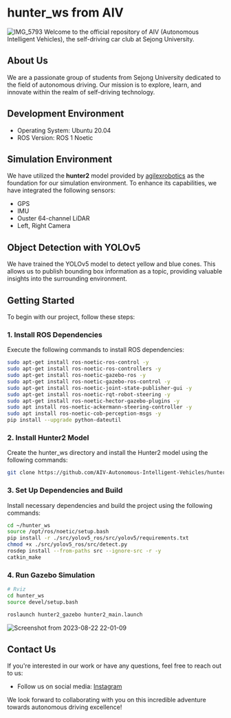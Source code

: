 # hunter_ws from AIV

![IMG_5793](https://github.com/AIV-Autonomous-Intelligent-Vehicles/hunter_ws/assets/113443261/aea97be9-3727-415e-bfa2-a2239a522dba)
Welcome to the official repository of AIV (Autonomous Intelligent Vehicles), the self-driving car club at Sejong University.


## About Us

We are a passionate group of students from Sejong University dedicated to the field of autonomous driving. Our mission is to explore, learn, and innovate within the realm of self-driving technology.


## Development Environment

- Operating System: Ubuntu 20.04
- ROS Version: ROS 1 Noetic


## Simulation Environment

We have utilized the **hunter2** model provided by [agilexrobotics](https://github.com/agilexrobotics/ugv_gazebo_sim) as the foundation for our simulation environment. To enhance its capabilities, we have integrated the following sensors:

- GPS
- IMU
- Ouster 64-channel LiDAR
- Left, Right Camera


## Object Detection with YOLOv5

We have trained the YOLOv5 model to detect yellow and blue cones. This allows us to publish bounding box information as a topic, providing valuable insights into the surrounding environment.


## Getting Started

To begin with our project, follow these steps:

### 1. Install ROS Dependencies

Execute the following commands to install ROS dependencies:

```bash
sudo apt-get install ros-noetic-ros-control -y
sudo apt-get install ros-noetic-ros-controllers -y
sudo apt-get install ros-noetic-gazebo-ros -y
sudo apt-get install ros-noetic-gazebo-ros-control -y
sudo apt-get install ros-noetic-joint-state-publisher-gui -y
sudo apt-get install ros-noetic-rqt-robot-steering -y
sudo apt-get install ros-noetic-hector-gazebo-plugins -y
sudo apt install ros-noetic-ackermann-steering-controller -y
sudo apt install ros-noetic-cob-perception-msgs -y
pip install --upgrade python-dateutil
```
### 2. Install Hunter2 Model

Create the hunter_ws directory and install the Hunter2 model using the following commands:

```bash
git clone https://github.com/AIV-Autonomous-Intelligent-Vehicles/hunter_ws.git
```
### 3. Set Up Dependencies and Build
Install necessary dependencies and build the project using the following commands:

```bash
cd ~/hunter_ws
source /opt/ros/noetic/setup.bash
pip install -r ./src/yolov5_ros/src/yolov5/requirements.txt
chmod +x ./src/yolov5_ros/src/detect.py
rosdep install --from-paths src --ignore-src -r -y
catkin_make
```

### 4. Run Gazebo Simulation

```bash
# Rviz
cd hunter_ws
source devel/setup.bash

roslaunch hunter2_gazebo hunter2_main.launch
```

![Screenshot from 2023-08-22 22-01-09](https://github.com/AIV-Autonomous-Intelligent-Vehicles/hunter_ws/assets/113443261/0b82c9bb-e685-4be6-be17-4f54bb118dfc)


## Contact Us

If you're interested in our work or have any questions, feel free to reach out to us:

- Follow us on social media: [Instagram](https://instagram.com/aiv_sejong?igshid=OGQ5ZDc2ODk2ZA==)

We look forward to collaborating with you on this incredible adventure towards autonomous driving excellence!



